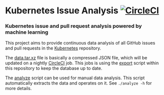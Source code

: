 # Kubernetes Issue Analysis [![CircleCI](https://circleci.com/gh/saschagrunert/kubernetes-issue-analysis.svg?style=shield)](https://circleci.com/gh/saschagrunert/kubernetes-issue-analysis)

### Kubernetes issue and pull request analysis powered by machine learning

This project aims to provide continuous data analysis of all GitHub issues and
pull requests in the [Kubernetes](http://github.com/kubernetes/kubernetes)
repository.

The [data.tar.xz](data.tar.xz) file is basically a compressed JSON file, which
will be updated on a nightly
[CircleCI](https://circleci.com/gh/saschagrunert/kubernetes-issue-analysis) job.
This jobs is using the [export](export) script within this repository to keep
the database up to date.

The [analyze](analyze) script can be used for manual data analysis. This script
automatically extracts the data and operates on it. See `./analyze -h` for more
details.
